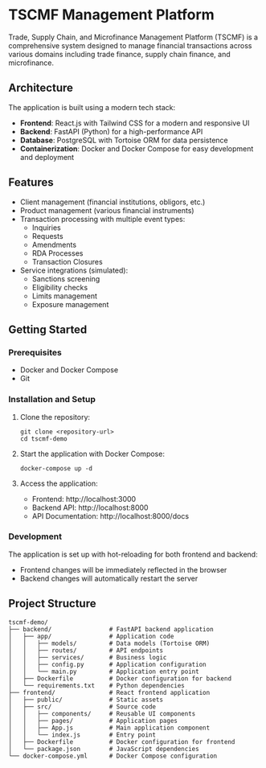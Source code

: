 # TSCMF Management Platform

Trade, Supply Chain, and Microfinance Management Platform (TSCMF) is a comprehensive system designed to manage financial transactions across various domains including trade finance, supply chain finance, and microfinance.

## Architecture

The application is built using a modern tech stack:

- **Frontend**: React.js with Tailwind CSS for a modern and responsive UI
- **Backend**: FastAPI (Python) for a high-performance API
- **Database**: PostgreSQL with Tortoise ORM for data persistence
- **Containerization**: Docker and Docker Compose for easy development and deployment

## Features

- Client management (financial institutions, obligors, etc.)
- Product management (various financial instruments)
- Transaction processing with multiple event types:
  - Inquiries
  - Requests
  - Amendments
  - RDA Processes
  - Transaction Closures
- Service integrations (simulated):
  - Sanctions screening
  - Eligibility checks
  - Limits management
  - Exposure management

## Getting Started

### Prerequisites

- Docker and Docker Compose
- Git

### Installation and Setup

1. Clone the repository:
   ```
   git clone <repository-url>
   cd tscmf-demo
   ```

2. Start the application with Docker Compose:
   ```
   docker-compose up -d
   ```

3. Access the application:
   - Frontend: http://localhost:3000
   - Backend API: http://localhost:8000
   - API Documentation: http://localhost:8000/docs

### Development

The application is set up with hot-reloading for both frontend and backend:

- Frontend changes will be immediately reflected in the browser
- Backend changes will automatically restart the server

## Project Structure

```
tscmf-demo/
├── backend/                # FastAPI backend application
│   ├── app/                # Application code
│   │   ├── models/         # Data models (Tortoise ORM)
│   │   ├── routes/         # API endpoints
│   │   ├── services/       # Business logic
│   │   ├── config.py       # Application configuration
│   │   └── main.py         # Application entry point
│   ├── Dockerfile          # Docker configuration for backend
│   └── requirements.txt    # Python dependencies
├── frontend/               # React frontend application
│   ├── public/             # Static assets
│   ├── src/                # Source code
│   │   ├── components/     # Reusable UI components
│   │   ├── pages/          # Application pages
│   │   ├── App.js          # Main application component
│   │   └── index.js        # Entry point
│   ├── Dockerfile          # Docker configuration for frontend
│   └── package.json        # JavaScript dependencies
└── docker-compose.yml      # Docker Compose configuration
``` 
